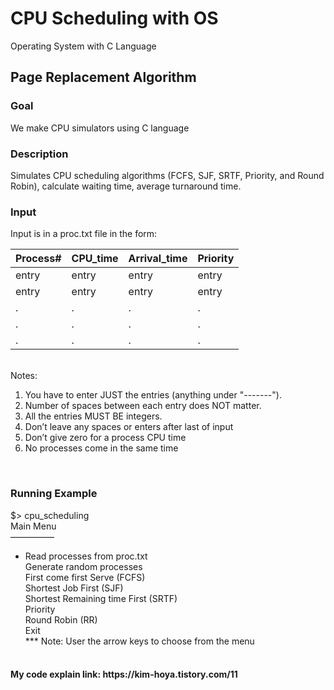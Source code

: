 # CPU Scheduling with OS
Operating System with C Language

**<h2>Page Replacement Algorithm</h2>**
<h3>Goal</h3>
We make CPU simulators using C language<br>

<h3>Description</h3>
Simulates CPU scheduling algorithms (FCFS, SJF, SRTF, Priority, and Round Robin), calculate waiting time, average turnaround time.<br>

<h3>Input</h3>
Input is in a proc.txt file in the form:<br>

|Process#|CPU_time|Arrival_time|Priority|
|---| ---|---| ---|
|entry|entry|entry|entry|
|entry|entry|entry|entry|
|.|.|.|.|
|.|.|.|.|
|.|.|.|.|

<br>
Notes:

1. You have to enter JUST the entries (anything under "-------").
2. Number of spaces between each entry does NOT matter.
3. All the entries MUST BE integers.
4. Don’t leave any spaces or enters after last of input
5. Don’t give zero for a process CPU time
6. No processes come in the same time
<br>

<h3>Running Example</h3>

$> cpu_scheduling <enter><br>
 Main Menu<br>
—————
* Read processes from proc.txt<br>
 Generate random processes<br>
 First come first Serve (FCFS)<br>
 Shortest Job First (SJF)<br>
 Shortest Remaining time First (SRTF)<br>
 Priority<br>
 Round Robin (RR)<br>
 Exit<br>
 *** Note: User the arrow keys to choose from the menu<br><br> 
 
 
<h4>My code explain link: https://kim-hoya.tistory.com/11</h4>

